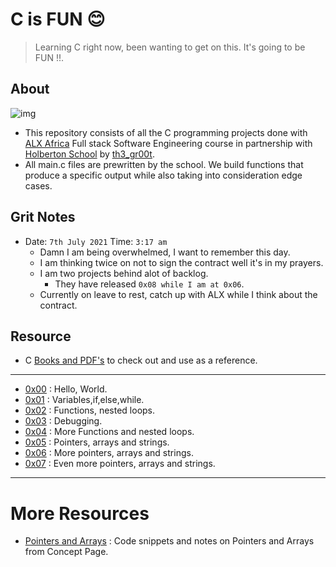 # C is FUN 😊

>Learning C right now, been wanting to get on this. It's going to be FUN !!.

## About

![img](https://opportunitydesk.org/wp-content/uploads/2018/07/ALX-Launchpad-Program-2018-for-High-potentials-Changemakers-1024x538.jpg)

- This repository consists of all the C programming projects done with [ALX Africa](https://www.alxafrica.com/) Full stack Software Engineering course in partnership with [Holberton School](https://www.holbertonschool.com/) by [th3_gr00t](https://th33-gr00t.tk/).
- All main.c files are prewritten by the school. We build functions that produce a specific output while also taking into consideration edge cases.

## Grit Notes

- Date: `7th July 2021` Time: `3:17 am`
	- Damn I am being overwhelmed, I want to remember this day.
	- I am thinking twice on not to sign the contract well it's in my prayers.
	- I am two projects behind alot of backlog.
		- They have released `0x08 while I am at 0x06`.
	- Currently on leave to rest, catch up with ALX while I think about the contract.

## Resource

- C [Books and PDF's](./references) to check out and use as a reference.

---

- [0x00](./0x00-hello_world) : Hello, World.
- [0x01](./0x01-variables_if_else_while) : Variables,if,else,while.
- [0x02](./0x02-functions_nested_loops) : Functions, nested loops.
- [0x03](./0x03-debugging) : Debugging.
- [0x04](./0x04-more_functions_nested_loops) : More Functions and nested loops.
- [0x05](./0x05-pointers_arrays_strings) : Pointers, arrays and strings.
- [0x06](./0x06-pointers_arrays_strings) : More pointers, arrays and strings.
- [0x07](./0x07-pointers_arrays_strings) : Even more pointers, arrays and strings.

---

# More Resources

- [Pointers and Arrays](./PointersArrays) : Code snippets and notes on Pointers and Arrays from Concept Page.
